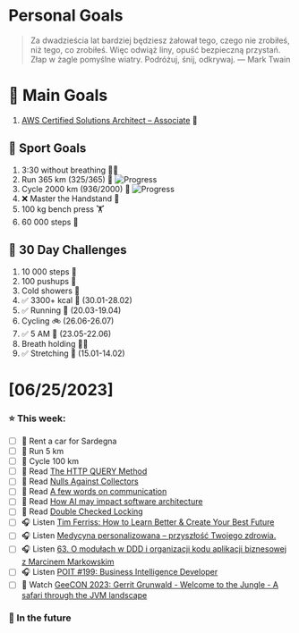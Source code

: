 
Personal Goals
==============
> Za dwadzieścia lat bardziej będziesz żałował tego, czego nie zrobiłeś, niż tego, co zrobiłeś. Więc odwiąż liny, opuść bezpieczną przystań. Złap w żagle pomyślne wiatry. Podróżuj, śnij, odkrywaj.
> — Mark Twain

# 🥇 Main Goals 
1. [AWS Certified Solutions Architect – Associate](https://aws.amazon.com/certification/certified-solutions-architect-associate/) 📜

## 🥈 Sport Goals 
1. 3:30 without breathing 😮‍💨
2. Run 365 km (325/365) 🏃 ![Progress](https://progress-bar.dev/89/)
3. Cycle 2000 km (936/2000) 🚴 ![Progress](https://progress-bar.dev/46/)
4. ❌ Master the Handstand 🤸
5. 100 kg bench press  🏋️
6. 60 000 steps 🚶

## 🥉 30 Day Challenges 
1. 10 000 steps 🦶 
2. 100 pushups 🙇
3. Cold showers 🚿
4. ✅ 3300+ kcal 🍌 (30.01-28.02)
5. ✅ Running 🏃 (20.03-19.04)
6. Cycling 🚲 (26.06-26.07)
7. ✅ 5 AM 🌅 (23.05-22.06)
8. Breath holding 😮‍💨
9. ✅ Stretching 🧘 (15.01-14.02)

# [06/25/2023]
### ⭐ This week:
- [ ] 🚗 Rent a car for Sardegna
- [ ] 🏃 Run 5 km
- [ ] 🚴 Cycle 100 km
- [ ] 📗 Read [The HTTP QUERY Method](https://httpwg.org/http-extensions/draft-ietf-httpbis-safe-method-w-body.html)
- [ ] 📗 Read [Nulls Against Collectors](https://4comprehension.com/nulls-against-collectors/)
- [ ] 📗 Read [A few words on communication](https://event-driven.io/en/a_few_words_on_communication/)
- [ ] 📗 Read [How AI may impact software architecture](https://blog.scottlogic.com/2023/06/06/how-ai-may-impact-software-architecture.html)
- [ ] 📗 Read [Double Checked Locking](https://java-design-patterns.com/patterns/double-checked-locking/)
- [ ] 🎧 Listen [Tim Ferriss: How to Learn Better & Create Your Best Future](https://hubermanlab.com/tim-ferriss-how-to-learn-better-and-create-your-best-future/)
- [ ] 🎧 Listen [Medycyna personalizowana – przyszłość Twojego zdrowia.](https://zaprojektujswojezycie.pl/medycyna-personalizowana-przyszlosc-twojego-zdrowia/)
- [ ] 🎧 Listen [63. O modułach w DDD i organizacji kodu aplikacji biznesowej z Marcinem Markowskim](https://bettersoftwaredesign.pl/episodes/63)
- [ ] 🎧 Listen [POIT #199: Business Intelligence Developer](https://porozmawiajmyoit.pl/poit-199-business-intelligence-developer/)
- [ ] 🎥 Watch [GeeCON 2023: Gerrit Grunwald - Welcome to the Jungle - A safari through the JVM landscape](https://youtu.be/m5V7JXeVc2s)

### 🏅 In the future 
